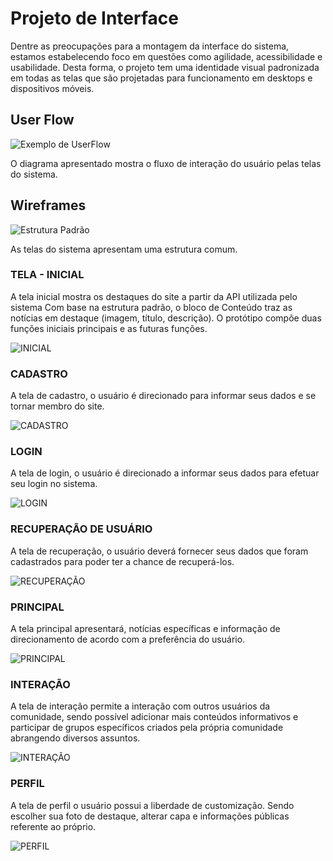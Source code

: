 
# Projeto de Interface

Dentre as preocupações para a montagem da interface do 	sistema, estamos estabelecendo foco em questões como agilidade, acessibilidade e usabilidade. Desta forma, o projeto tem uma identidade visual padronizada em todas as telas que são projetadas para funcionamento em desktops e dispositivos móveis.

## User Flow

![Exemplo de UserFlow](img/Diagrama.png)

O diagrama apresentado mostra o fluxo de interação do usuário pelas telas do sistema.

## Wireframes

![Estrutura Padrão](img/Estrutura.png)

As telas do sistema apresentam uma estrutura comum.

### <b>TELA - INICIAL</b><br>
A tela inicial mostra os destaques do site a partir da API utilizada pelo sistema
Com base na estrutura padrão, o bloco de Conteúdo traz as notícias em destaque (imagem, título, descrição). O protótipo compõe duas funções iniciais principais e as futuras funções.

![INICIAL](img/Prévia.png)

### <b>CADASTRO</b><br>
A tela de cadastro, o usuário é direcionado para informar seus dados e se tornar membro do site.

![CADASTRO](img/Cadastro.png)

### <b>LOGIN</b><br>
A tela de login, o usuário é direcionado a informar seus dados para efetuar seu login no sistema.

![LOGIN](img/Login.png)

### <b>RECUPERAÇÃO DE USUÁRIO</b><br>
A tela de recuperação, o usuário deverá fornecer seus dados que foram cadastrados para poder ter a chance de recuperá-los. 

![RECUPERAÇÃO](img/Recuperação.png)

### <b>PRINCIPAL</b><br>
A tela principal apresentará, notícias específicas e informação de direcionamento de acordo com a preferência do usuário.

![PRINCIPAL](img/Principal.png)

### <b>INTERAÇÃO</b><br>
A tela de interação permite a interação com outros usuários da comunidade, sendo possível adicionar mais conteúdos informativos e participar de grupos específicos criados pela própria comunidade abrangendo diversos assuntos. 

![INTERAÇÃO](img/Interação.png)

### <b>PERFIL</b><br>
A tela de perfil o usuário possui a liberdade de customização. Sendo escolher sua foto de destaque, alterar capa e informações públicas referente ao próprio. 

![PERFIL](img/Perfil.png)
